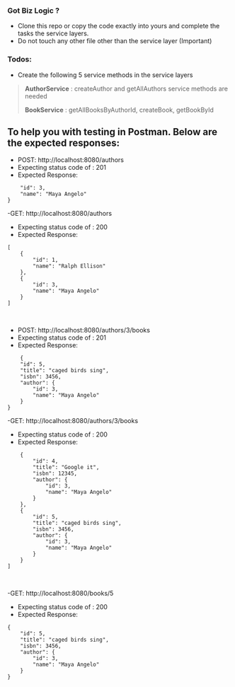 ### Got Biz Logic ?
- Clone this repo or copy the code exactly into yours and complete the tasks the service layers. 
- Do not touch any other file other than the service layer (Important)

### Todos:
- Create the following 5 service methods in the service layers
> **AuthorService** : createAuthor and getAllAuthors service methods are needed 
>
> **BookService** : getAllBooksByAuthorId, createBook, getBookById

## To help you with testing in Postman. Below are the expected responses:

- POST: http://localhost:8080/authors
- Expecting status code of : 201
- Expected Response: 
```{
    "id": 3,
    "name": "Maya Angelo"
}
```


-GET:  http://localhost:8080/authors
- Expecting status code of : 200
- Expected Response:
```
[
    {
        "id": 1,
        "name": "Ralph Ellison"
    },
    {
        "id": 3,
        "name": "Maya Angelo"
    }
]
```
<br />

- POST: http://localhost:8080/authors/3/books
- Expecting status code of : 201
- Expected Response: 
```
    {
    "id": 5,
    "title": "caged birds sing",
    "isbn": 3456,
    "author": {
        "id": 3,
        "name": "Maya Angelo"
    }
}
```

-GET: http://localhost:8080/authors/3/books
- Expecting status code of : 200
- Expected Response:
```[
    {
        "id": 4,
        "title": "Google it",
        "isbn": 12345,
        "author": {
            "id": 3,
            "name": "Maya Angelo"
        }
    },
    {
        "id": 5,
        "title": "caged birds sing",
        "isbn": 3456,
        "author": {
            "id": 3,
            "name": "Maya Angelo"
        }
    }
]
```

<br />

-GET: http://localhost:8080/books/5
- Expecting status code of : 200
- Expected Response:
```
{
    "id": 5,
    "title": "caged birds sing",
    "isbn": 3456,
    "author": {
        "id": 3,
        "name": "Maya Angelo"
    }
}
```

